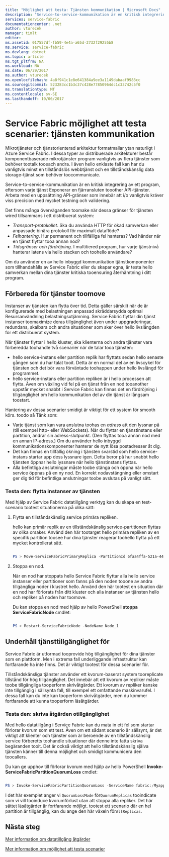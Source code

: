 ```yaml
---
title: "Möjlighet att testa: Tjänsten kommunikation | Microsoft Docs"
description: "Service-to-service-kommunikation är en kritisk integrering av ett Service Fabric-program. Den här artikeln beskrivs överväganden vid utformning och tester tekniker."
services: service-fabric
documentationcenter: .net
author: vturecek
manager: timlt
editor: 
ms.assetid: 017557df-fb59-4e4a-a65d-2732f29255b8
ms.service: service-fabric
ms.devlang: dotnet
ms.topic: article
ms.tgt_pltfrm: NA
ms.workload: NA
ms.date: 06/29/2017
ms.author: vturecek
ms.openlocfilehash: 4a8f941c1e8e641384a9ee3a1149dabaaf9983cc
ms.sourcegitcommit: 523283cc1b3c37c428e77850964dc1c33742c5f0
ms.translationtype: MT
ms.contentlocale: sv-SE
ms.lasthandoff: 10/06/2017
---
```

# <a name="service-fabric-testability-scenarios-service-communication"></a>Service Fabric möjlighet att testa scenarier: tjänsten kommunikation
Mikrotjänster och tjänstorienterad arkitektur formatmallar ytan naturligt i Azure Service Fabric. I dessa typer av distribuerade arkitekturer består komponentbaserade mikrotjänster program vanligtvis av flera tjänster som behöver tootalk tooeach andra. I även hello enklaste fall kan har du vanligtvis minst en tillståndslös webbtjänst och en tillståndskänslig data storage-tjänst som behöver toocommunicate.

Service-to-service-kommunikation är en kritisk integrering av ett program, eftersom varje tjänst Exponerar en fjärransluten tooother API-tjänster. Arbeta med en uppsättning API-gränser som innebär att i/o vanligtvis kräver viss precision med mycket testning och validering.

Det finns många överväganden toomake när dessa gränser för tjänsten wired tillsammans i ett distribuerat system:

* *Transport-protokollet*. Ska du använda HTTP för ökad samverkan eller anpassade binära protokoll för maximalt dataflöde?
* *Felhantering*. Hur permanent och tillfälliga fel hanteras? Vad händer när en tjänst flyttar tooa annan nod?
* *Tidsgränser och fördröjning*. I multitiered program, hur varje tjänstnivå hanterar latens via hello stacken och toohello användare?

Om du använder en av hello inbyggd kommunikation tjänstkomponenter som tillhandahålls av Service Fabric eller du skapar egna, är testa hello samverkan mellan dina tjänster kritiska tooensuring återhämtning i ditt program.

## <a name="prepare-for-services-toomove"></a>Förbereda för tjänster toomove
Instanser av tjänsten kan flytta över tid. Detta gäller särskilt när de är konfigurerade med belastningen anpassad skräddarsydda optimal Resursanvändning belastningsutjämning. Service Fabric flyttar din tjänst instanser toomaximize deras tillgänglighet även under uppgraderingar, redundans, skalbara och andra situationer som sker över hello livslängden för ett distribuerat system.

När tjänster flyttar i hello kluster, ska klienterna och andra tjänster vara förberedda toohandle två scenarier när de talar tooa tjänsten:

* hello service-instans eller partition replik har flyttats sedan hello senaste gången som du har talat tooit. Detta är en normal del av en livscykel för tjänsten och det bör vara förväntade toohappen under hello livslängd för programmet.
* hello service-instans eller partition repliken är i hello processen att flytta. Även om växling vid fel på en tjänst från en nod tooanother uppstår mycket snabbt i Service Fabric kan finnas det en fördröjning i tillgänglighet om hello kommunikation del av din tjänst är långsam toostart.

Hantering av dessa scenarier smidigt är viktigt för ett system för smooth körs. toodo så Tänk som:

* Varje tjänst som kan vara anslutna toohas en *adress* att den lyssnar på (till exempel http- eller WebSockets). När du flyttar en tjänstinstans eller partition, ändrar sin adress-slutpunkt. (Den flyttas tooa annan nod med en annan IP-adress.) Om du använder hello inbyggd kommunikationskomponenter hanterar de nytt lösa postadresser åt dig.
* Det kan finnas en tillfällig ökning i tjänsten svarstid som hello service-instans startar upp dess lyssnare igen. Detta beror på hur snabbt hello tjänsten öppnar hello lyssnare när hello tjänstinstans flyttas.
* Alla befintliga anslutningar måste toobe stänga och öppna när hello service öppnas på en ny nod. En korrekt nodavstängning eller omstart ger dig tid för befintliga anslutningar toobe avslutas på vanligt sätt.

### <a name="test-it-move-service-instances"></a>Testa den: flytta instanser av tjänsten
Med hjälp av Service Fabric datatillgång verktyg kan du skapa en test-scenario tootest situationerna på olika sätt:

1. Flytta en tillståndskänslig service primära repliken.
   
    hello kan primär replik av en tillståndskänslig service-partitionen flyttas av olika orsaker. Använd den här tootarget hello primära repliken av en specifik partition toosee hur dina tjänster reagerar toohello flytta på ett mycket kontrollerat sätt.
   
    ```powershell
   
    PS > Move-ServiceFabricPrimaryReplica -PartitionId 6faa4ffa-521a-44e9-8351-dfca0f7e0466 -ServiceName fabric:/MyApplication/MyService
   
    ```
2. Stoppa en nod.
   
    När en nod har stoppats hello Service Fabric flyttar alla hello service instanser eller partitioner som fanns på den noden tooone av andra tillgängliga noder i klustret hello. Använd den här tootest en situation där en nod har förlorats från ditt kluster och alla instanser av tjänsten hello och repliker på noden har toomove.
   
    Du kan stoppa en nod med hjälp av hello PowerShell **stoppa ServiceFabricNode** cmdlet:
   
    ```powershell
   
    PS > Restart-ServiceFabricNode -NodeName Node_1
   
    ```

## <a name="maintain-service-availability"></a>Underhåll tjänsttillgänglighet för
Service Fabric är utformad tooprovide hög tillgänglighet för dina tjänster som en plattform. Men i extrema fall underliggande infrastruktur kan fortfarande ha inte finns. Det är viktigt tootest för dessa scenarier för.

Tillståndskänsliga tjänster använder ett kvorum-baserat system tooreplicate tillstånd för hög tillgänglighet. Det innebär att ett kvorum av repliker måste toobe tillgängliga tooperform skrivåtgärder. Ett kvorum av repliker kanske inte tillgänglig i sällsynta fall, till exempel ett omfattande maskinvarufel. I dessa fall kan du inte kan tooperform skrivåtgärder, men du kommer fortfarande att kunna tooperform läsåtgärder.

### <a name="test-it-write-operation-unavailability"></a>Testa den: skriva åtgärden otillgänglighet
Med hello datatillgång i Service Fabric kan du mata in ett fel som startar förlorar kvorum som ett test. Även om ett sådant scenario är sällsynt, är det viktigt att klienter och tjänster som är beroende av en tillståndskänslig service förberetts toohandle situationer där denne inte fatta skriva begäranden tooit. Det är också viktigt att hello tillståndskänslig själva tjänsten känner till denna möjlighet och smidigt kommunicera den toocallers.

Du kan ge upphov till förlorar kvorum med hjälp av hello PowerShell **Invoke-ServiceFabricPartitionQuorumLoss** cmdlet:

```powershell

PS > Invoke-ServiceFabricPartitionQuorumLoss -ServiceName fabric:/Myapplication/MyService -QuorumLossMode QuorumReplicas -QuorumLossDurationInSeconds 20

```

I det här exemplet anger vi `QuorumLossMode` för`QuorumReplicas` tooindicate som vi vill tooinduce kvorumförlust utan att stoppa alla repliker. Det här sättet läsåtgärder är fortfarande möjligt. tootest ett scenario där en hel partition är tillgänglig, kan du ange den här växeln för`AllReplicas`.

## <a name="next-steps"></a>Nästa steg
[Mer information om datatillgång åtgärder](service-fabric-testability-actions.md)

[Mer information om möjlighet att testa scenarier](service-fabric-testability-scenarios.md)

